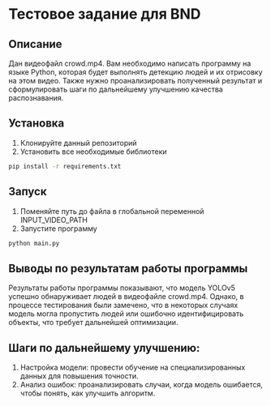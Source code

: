 # Тестовое задание для BND 

## Описание

Дан видеофайл crowd.mp4. Вам необходимо написать программу на языке Python, которая будет выполнять детекцию людей и их отрисовку на этом видео. Также нужно проанализировать полученный результат и сформулировать шаги по дальнейшему улучшению качества распознавания.

## Установка

1) Клонируйте данный репозиторий
2) Установить все необходимые библиотеки

```bash
pip install -r requirements.txt
```
## Запуск
1) Поменяйте путь до файла в глобальной переменной INPUT_VIDEO_PATH
2) Запустите программу
```bash
python main.py
```
## Выводы по результатам работы программы
Результаты работы программы показывают, что модель YOLOv5 успешно обнаруживает людей в видеофайле crowd.mp4. Однако, в процессе тестирования были замечено, что в  некоторых случаях модель могла пропустить людей или ошибочно идентифицировать объекты, что требует дальнейшей оптимизации.
## Шаги по дальнейшему улучшению:
1) Настройка модели: провести обучение на специализированных данных для повышения точности.
2) Анализ ошибок: проанализировать случаи, когда модель ошибается, чтобы понять, как улучшить алгоритм.
